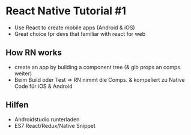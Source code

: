# React Native Tutorial #1

- Use React to create mobile apps (Android & iOS)
- Great choice fpr devs that familiar with react for web

## How RN works

- create an app by building a component tree (& gib props an comps. weiter)
- Beim Build oder Test => RN nimmt die Comps. & kompeliert zu Native Code für iOS & Android

## Hilfen

- Androidstudio runterladen
- ES7 React/Redux/Native Snippet
